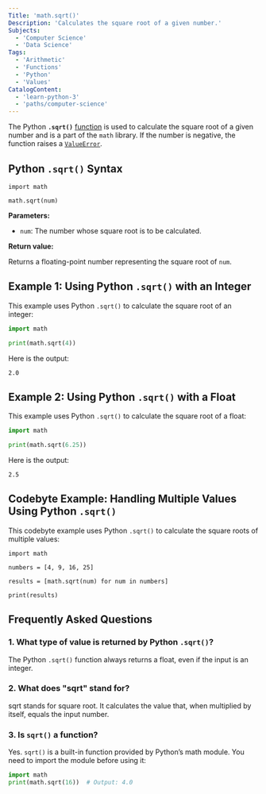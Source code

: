 ```yaml
---
Title: 'math.sqrt()'
Description: 'Calculates the square root of a given number.'
Subjects:
  - 'Computer Science'
  - 'Data Science'
Tags:
  - 'Arithmetic'
  - 'Functions'
  - 'Python'
  - 'Values'
CatalogContent:
  - 'learn-python-3'
  - 'paths/computer-science'
---
```


The Python **`.sqrt()`** [function](https://www.codecademy.com/resources/docs/python/functions) is used to calculate the square root of a given number and is a part of the `math` library. If the number is negative, the function raises a [`ValueError`](https://www.codecademy.com/resources/docs/python/errors).

## Python `.sqrt()` Syntax

```pseudo
import math

math.sqrt(num)
```

**Parameters:**

- `num`: The number whose square root is to be calculated.

**Return value:**

Returns a floating-point number representing the square root of `num`.

## Example 1: Using Python `.sqrt()` with an Integer

This example uses Python `.sqrt()` to calculate the square root of an integer:

```py
import math

print(math.sqrt(4))
```

Here is the output:

```shell
2.0
```

## Example 2: Using Python `.sqrt()` with a Float

This example uses Python `.sqrt()` to calculate the square root of a float:

```py
import math

print(math.sqrt(6.25))
```

Here is the output:

```shell
2.5
```

## Codebyte Example: Handling Multiple Values Using Python `.sqrt()`

This codebyte example uses Python `.sqrt()` to calculate the square roots of multiple values:

```codebyte/python
import math

numbers = [4, 9, 16, 25]

results = [math.sqrt(num) for num in numbers]

print(results)
```

## Frequently Asked Questions

### 1. What type of value is returned by Python `.sqrt()`?

The Python `.sqrt()` function always returns a float, even if the input is an integer.

### 2. What does "sqrt" stand for?

sqrt stands for square root. It calculates the value that, when multiplied by itself, equals the input number.

### 3. Is `sqrt()` a function?

Yes. `sqrt()` is a built-in function provided by Python’s math module. You need to import the module before using it:

```py
import math
print(math.sqrt(16))  # Output: 4.0
```
